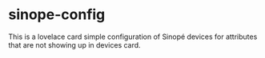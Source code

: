 # sinope-config

This is a lovelace card simple configuration of Sinopé devices for attributes that are not showing up in devices card.
